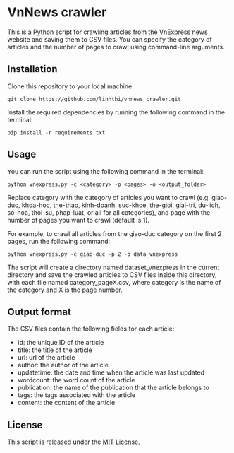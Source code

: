 # VnNews crawler
This is a Python script for crawling articles from the VnExpress news website and saving them to CSV files. You can specify the category of articles and the number of pages to crawl using command-line arguments.

## Installation
Clone this repository to your local machine:
```
git clone https://github.com/linhthi/vnnews_crawler.git
```
Install the required dependencies by running the following command in the terminal:
```
pip install -r requirements.txt
```
## Usage
You can run the script using the following command in the terminal:
```
python vnexpress.py -c <category> -p <pages> -o <output_folder>
```
Replace category with the category of articles you want to crawl (e.g. giao-duc, khoa-hoc, the-thao, kinh-doanh, suc-khoe, the-gioi, giai-tri, du-lich, so-hoa, thoi-su, phap-luat, or all for all categories), and page with the number of pages you want to crawl (default is 1).

For example, to crawl all articles from the giao-duc category on the first 2 pages, run the following command:

```
python vnexpress.py -c giao-duc -p 2 -o data_vnexpress
```
The script will create a directory named dataset_vnexpress in the current directory and save the crawled articles to CSV files inside this directory, with each file named category_pageX.csv, where category is the name of the category and X is the page number.

## Output format
The CSV files contain the following fields for each article:

- id: the unique ID of the article
- title: the title of the article
- url: url of the article
- author: the author of the article
- updatetime: the date and time when the article was last updated
- wordcount: the word count of the article
- publication: the name of the publication that the article belongs to
- tags: the tags associated with the article
- content: the content of the article
## License
This script is released under the [MIT License](https://opensource.org/licenses/MIT).

